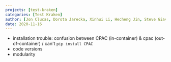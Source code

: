 ```yaml
---
projects: [test-kraken]
categories: [Test Kraken]
author: [Jon Clucas, Dorota Jarecka, Xinhui Li, Hecheng Jin, Steve Giavasis]
date: 2020-11-16
---
```


- installation trouble: confusion between CPAC (in-container) & cpac (out-of-container) / can't `pip install CPAC`
- code versions
- modularity
